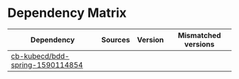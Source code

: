 # Dependency Matrix

Dependency | Sources | Version | Mismatched versions
---------- | ------- | ------- | -------------------
[cb-kubecd/bdd-spring-1590114854](https://github.com/cb-kubecd/bdd-spring-1590114854.git) |  | []() | 
